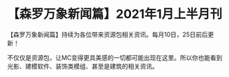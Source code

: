 # 【森罗万象新闻篇】2021年1月上半月刊

【森罗万象新闻篇】持续为各位带来资源包相关资讯。每月10日，25日前后更新！

不仅仅是资源包，让MC变得更具美感的一切都可能出现在这里。所以你也能看到光影、建模软件、装饰类模组、甚至是建筑的相关资讯。

